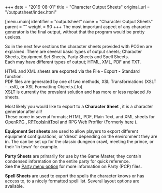 +++
date = "2016-08-01"
title = "Character Output Sheets"
original_url = "/outputsheet/index.html"

[menu.main]
    identifier = "outputsheet"
    name = "Character Output Sheets"
    parent = ""
    weight = 90
+++
The most important aspect of any character generator is the final
output, without that the program would be pretty useless.

So in the next few sections the character sheets provided with PCGen are
explained. There are several basic types of output sheets; Character
Sheets, Equipment Set Sheets, Party Sheets and Spell Sheets.\
 Each may have different types of output; HTML, XML, PDF and TXT.

HTML and XML sheets are exported via the File - Export - Standard
function.\
 PDF files are generated by one of two methods, XSL Transformations
(XSLT - .xslt), or XSL Formatting Objects.(.fo).\
 XSLT is currently the prevalent solution and has more or less replaced
.fo sheets.

Most likely you would like to export to a **Character Sheet** , it is a
character generator after all!\
 These come in several formats; HTML, PDF, Plain Text, and XML sheets
for [OpenRPG](http://www.openrpg.com/) ,
[RPTools](http://rptools.net/)[InitTool](http://rptools.net/doku.php?id=inittool:intro)
and [](http://www.myth-weavers.com/sheetindex.php) RPG Web Profiler
(Formerly [here](http://www.rpgwebprofiler.net/) ).

**Equipment Set sheets** are used to allow players to export different
equipment configurations, or 'dress' depending on the environment they
are in. The can be set up for the classic dungeon crawl, meeting the
prince, or their 'in town' for example.

**Party Sheets** are primarily for use by the Game Master, they contain
condensed information on the entire party for quick reference.\
 See the [Party menu option](/menu/file/party-options.html) for more
information on Party (PCP) files.

**Spell Sheets** are used to export the spells the character knows or
has access to, to a nicely formatted spell list. Several layout options
are available.



